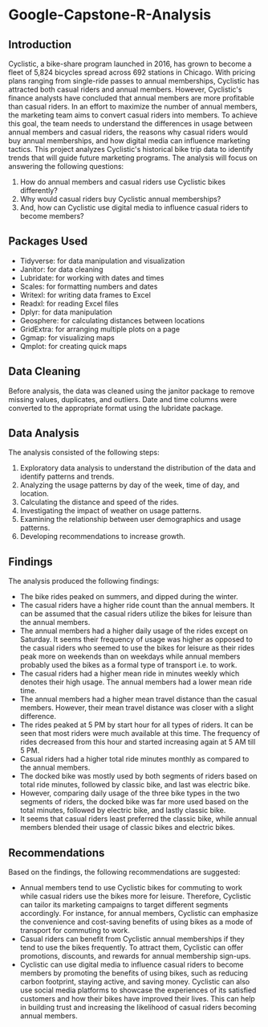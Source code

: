 # Google-Capstone-R-Analysis
## Introduction
Cyclistic, a bike-share program launched in 2016, has grown to become a fleet of 5,824 bicycles spread across 692 stations in Chicago. With pricing plans ranging from single-ride passes to annual memberships, Cyclistic has attracted both casual riders and annual members. However, Cyclistic's finance analysts have concluded that annual members are more profitable than casual riders. In an effort to maximize the number of annual members, the marketing team aims to convert casual riders into members. To achieve this goal, the team needs to understand the differences in usage between annual members and casual riders, the reasons why casual riders would buy annual memberships, and how digital media can influence marketing tactics. This project analyzes Cyclistic's historical bike trip data to identify trends that will guide future marketing programs. 
The analysis will focus on answering the following questions: 
1. How do annual members and casual riders use Cyclistic bikes differently? 
2. Why would casual riders buy Cyclistic annual memberships? 
3. And, how can Cyclistic use digital media to influence casual riders to become members?

## Packages Used
- Tidyverse: for data manipulation and visualization
- Janitor: for data cleaning
- Lubridate: for working with dates and times
- Scales: for formatting numbers and dates
- Writexl: for writing data frames to Excel
- Readxl: for reading Excel files
- Dplyr: for data manipulation
- Geosphere: for calculating distances between locations
- GridExtra: for arranging multiple plots on a page
- Ggmap: for visualizing maps
- Qmplot: for creating quick maps

## Data Cleaning
Before analysis, the data was cleaned using the janitor package to remove missing values, duplicates, and outliers. Date and time columns were converted to the appropriate format using the lubridate package.

## Data Analysis
The analysis consisted of the following steps:
1. Exploratory data analysis to understand the distribution of the data and identify patterns and trends.
2. Analyzing the usage patterns by day of the week, time of day, and location.
3. Calculating the distance and speed of the rides.
4. Investigating the impact of weather on usage patterns.
5. Examining the relationship between user demographics and usage patterns.
6. Developing recommendations to increase growth.

## Findings
The analysis produced the following findings:
- The bike rides peaked on summers, and dipped during the winter. 
- The casual riders have a higher ride count than the annual members. It can be assumed that the casual riders utilize the bikes for leisure than the annual members.
- The annual members had a higher daily usage of the rides except on Saturday. It seems their frequency of usage was higher as opposed to the casual riders who seemed to use the bikes for leisure as their rides peak more on weekends than on weekdays while annual members probably used the bikes as a formal type of transport i.e. to work.
- The casual riders had a higher mean ride in minutes weekly which denotes their high usage. The annual members had a lower mean ride time.
- The annual members had a higher mean travel distance than the casual members. However, their mean travel distance was closer with a slight difference.
- The rides peaked at 5 PM by start hour for all types of riders. It can be seen that most riders were much available at this time. The frequency of rides decreased from this hour and started increasing again at 5 AM till 5 PM.
- Casual riders had a higher total ride minutes monthly as compared to the annual members.
- The docked bike was mostly used by both segments of riders based on total ride minutes, followed by classic bike, and last was electric bike.
- However, comparing daily usage of the three bike types in the two segments of riders, the docked bike was far more used based on the total minutes, followed by electric bike, and lastly classic bike.
- It seems that casual riders least preferred the classic bike, while annual members blended their usage of classic bikes and electric bikes.

## Recommendations
Based on the findings, the following recommendations are suggested:
- Annual members tend to use Cyclistic bikes for commuting to work while casual riders use the bikes more for leisure. Therefore, Cyclistic can tailor its marketing campaigns to target different segments accordingly. For instance, for annual members, Cyclistic can emphasize the convenience and cost-saving benefits of using bikes as a mode of transport for commuting to work.
- Casual riders can benefit from Cyclistic annual memberships if they tend to use the bikes frequently. To attract them, Cyclistic can offer promotions, discounts, and rewards for annual membership sign-ups.
- Cyclistic can use digital media to influence casual riders to become members by promoting the benefits of using bikes, such as reducing carbon footprint, staying active, and saving money. Cyclistic can also use social media platforms to showcase the experiences of its satisfied customers and how their bikes have improved their lives. This can help in building trust and increasing the likelihood of casual riders becoming annual members.
